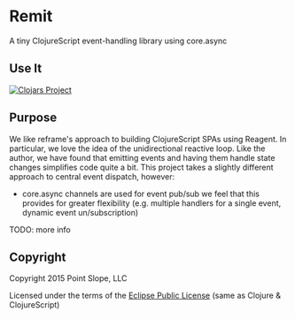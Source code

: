 # Remit

A tiny ClojureScript event-handling library using core.async

## Use It

[![Clojars Project](http://clojars.org/pointslope/remit/latest-version.svg)](http://clojars.org/pointslope/remit)

## Purpose

We like reframe's approach to building ClojureScript SPAs using Reagent. In particular, we love the idea of the unidirectional reactive loop. Like the author, we have found that emitting events and having them handle state changes simplifies code quite a bit. This project takes a slightly different approach to central event dispatch, however:

* core.async channels are used for event pub/sub
we feel that this provides for greater flexibility (e.g. multiple handlers for a single event, dynamic event un/subscription)

TODO: more info

## Copyright

Copyright 2015 Point Slope, LLC

Licensed under the terms of the [Eclipse Public License](https://www.eclipse.org/legal/epl-v10.html)
(same as Clojure & ClojureScript)
